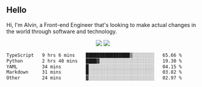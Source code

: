 ## Hello
Hi, I'm Alvin, a Front-end Engineer that's looking to make actual changes in the world through software and technology.

<p align="center">
  <img width="auto" src ="https://github-readme-stats.vercel.app/api?username=achen718&show_icons=true&count_private=true&theme=dracula&hide_border=true&hide=issues,contribs&bg_color=00000000">
  <img width="auto" src ="https://github-readme-stats.vercel.app/api/top-langs/?username=achen718&layout=compact&hide_border=true&theme=dracula&bg_color=00000000&langs_count=6&hide=jupyter%20notebook,tex,css,php&exclude_repo=Pacman-AI">

  <!--START_SECTION:waka-->

```txt
TypeScript   9 hrs 6 mins    ████████████████▒░░░░░░░░   65.66 %
Python       2 hrs 40 mins   ████▓░░░░░░░░░░░░░░░░░░░░   19.30 %
YAML         34 mins         █░░░░░░░░░░░░░░░░░░░░░░░░   04.15 %
Markdown     31 mins         █░░░░░░░░░░░░░░░░░░░░░░░░   03.82 %
Other        24 mins         ▓░░░░░░░░░░░░░░░░░░░░░░░░   02.97 %
```

<!--END_SECTION:waka-->
  <br>
  <br>
</p>
